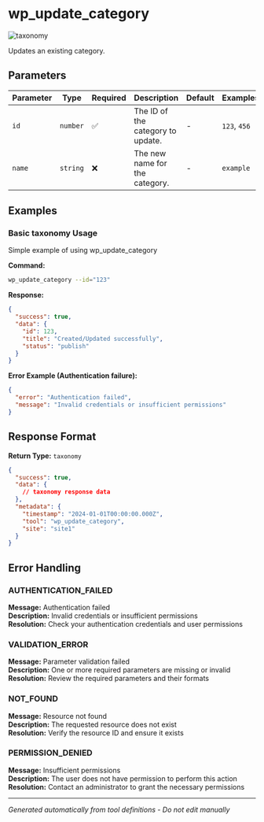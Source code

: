 # wp_update_category

![taxonomy](https://img.shields.io/badge/category-taxonomy-lightgrey)

Updates an existing category.

## Parameters

| Parameter | Type | Required | Description | Default | Examples |
|-----------|------|----------|-------------|---------|----------|
| `id` | `number` | ✅ | The ID of the category to update. | - | `123`, `456` |
| `name` | `string` | ❌ | The new name for the category. | - | `example` |

## Examples

### Basic taxonomy Usage

Simple example of using wp_update_category

**Command:**
```bash
wp_update_category --id="123"
```

**Response:**
```json
{
  "success": true,
  "data": {
    "id": 123,
    "title": "Created/Updated successfully",
    "status": "publish"
  }
}
```

**Error Example (Authentication failure):**
```json
{
  "error": "Authentication failed",
  "message": "Invalid credentials or insufficient permissions"
}
```






## Response Format

**Return Type:** `taxonomy`

```json
{
  "success": true,
  "data": {
    // taxonomy response data
  },
  "metadata": {
    "timestamp": "2024-01-01T00:00:00.000Z",
    "tool": "wp_update_category",
    "site": "site1"
  }
}
```

## Error Handling

### AUTHENTICATION_FAILED

**Message:** Authentication failed  
**Description:** Invalid credentials or insufficient permissions  
**Resolution:** Check your authentication credentials and user permissions


### VALIDATION_ERROR

**Message:** Parameter validation failed  
**Description:** One or more required parameters are missing or invalid  
**Resolution:** Review the required parameters and their formats


### NOT_FOUND

**Message:** Resource not found  
**Description:** The requested resource does not exist  
**Resolution:** Verify the resource ID and ensure it exists


### PERMISSION_DENIED

**Message:** Insufficient permissions  
**Description:** The user does not have permission to perform this action  
**Resolution:** Contact an administrator to grant the necessary permissions




---

*Generated automatically from tool definitions - Do not edit manually*
